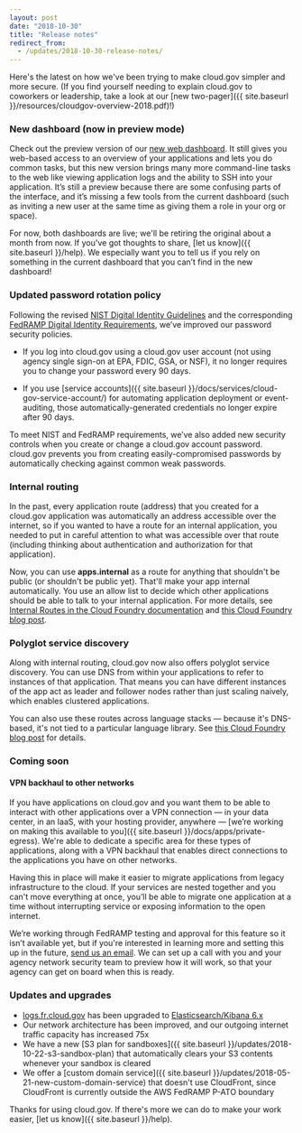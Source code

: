 ```yaml
---
layout: post
date: "2018-10-30"
title: "Release notes" 
redirect_from:
  - /updates/2018-10-30-release-notes/
---
```


Here's the latest on how we've been trying to make cloud.gov simpler and more secure. (If you find yourself needing to explain cloud.gov to coworkers or leadership, take a look at our [new two-pager]({{ site.baseurl }}/resources/cloudgov-overview-2018.pdf)!)

### New dashboard (now in preview mode)

Check out the preview version of our [new web dashboard](https://dashboard-beta.fr.cloud.gov/login). It still gives you web-based access to an overview of your applications and lets you do common tasks, but this new version brings many more command-line tasks to the web like  viewing application logs and the ability to SSH into your application. It’s still a preview because there are some confusing parts of the interface, and it’s missing a few tools from the current dashboard (such as inviting a new user at the same time as giving them a role in your org or space).

For now, both dashboards are live; we'll be retiring the original about a month from now. If you've got thoughts to share, [let us know]({{ site.baseurl }}/help). We especially want you to tell us if you rely on something in the current dashboard that you can’t find in the new dashboard!

### Updated password rotation policy

Following the revised [NIST Digital Identity Guidelines](https://pages.nist.gov/800-63-3/sp800-63b.html) and the corresponding [FedRAMP Digital Identity Requirements](https://www.fedramp.gov/assets/resources/documents/CSP_Digital_Identity_Requirements.pdf), we’ve improved our password security policies.

* If you log into cloud.gov using a cloud.gov user account (not using agency single sign-on at EPA, FDIC, GSA, or NSF), it no longer requires you to change your password every 90 days.

* If you use [service accounts]({{ site.baseurl }}/docs/services/cloud-gov-service-account/) for automating application deployment or event-auditing, those automatically-generated credentials no longer expire after 90 days.

To meet NIST and FedRAMP requirements, we’ve also added new security controls when you create or change a cloud.gov account password. cloud.gov prevents you from creating easily-compromised passwords by automatically checking against common weak passwords.

### Internal routing

In the past, every application route (address) that you created for a cloud.gov application was automatically an address accessible over the internet, so if you wanted to have a route for an internal application, you needed to put in careful attention to what was accessible over that route (including thinking about authentication and authorization for that application).

Now, you can use **apps.internal** as a route for anything that shouldn't be public (or shouldn't be public yet). That'll make your app internal automatically. You use an allow list to decide which other applications should be able to talk to your internal application. For more details, see [Internal Routes in the Cloud Foundry documentation](https://docs.cloudfoundry.org/devguide/deploy-apps/routes-domains.html#internal-routes) and [this Cloud Foundry blog post](https://www.cloudfoundry.org/blog/polyglot-service-discovery-container-networking-cloud-foundry/).

### Polyglot service discovery

Along with internal routing, cloud.gov now also offers polyglot service discovery. You can use DNS from within your applications to refer to instances of that application. That means you can have different instances of the app act as leader and follower nodes rather than just scaling naively, which enables clustered applications.

You can also use these routes across language stacks — because it's DNS-based, it's not tied to a particular language library. See [this Cloud Foundry blog post](https://www.cloudfoundry.org/blog/polyglot-service-discovery-container-networking-cloud-foundry/) for details.


### Coming soon

#### VPN backhaul to other networks

If you have applications on cloud.gov and you want them to be able to interact with other applications over a VPN connection — in your data center, in an IaaS, with your hosting provider, anywhere — [we’re working on making this available to you]({{ site.baseurl }}/docs/apps/private-egress). We're able to dedicate a specific area for these types of applications, along with a VPN backhaul that enables direct connections to the applications you have on other networks.

Having this in place will make it easier to migrate applications from legacy infrastructure to the cloud. If your services are nested together and you can't move everything at once, you’ll be able to migrate one application at a time without interrupting service or exposing information to the open internet.

We’re working through FedRAMP testing and approval for this feature so it isn’t available yet, but if you're interested in learning more and setting this up in the future, [send us an email](mailto:inquiries@cloud.gov). We can set up a call with you and your agency network security team to preview how it will work, so that your agency can get on board when this is ready.

### Updates and upgrades

* [logs.fr.cloud.gov](https://logs.fr.cloud.gov) has been upgraded to [Elasticsearch/Kibana 6.x](https://www.elastic.co/guide/en/kibana/current/release-notes.html)
* Our network architecture has been improved, and our outgoing internet traffic capacity has increased 75x
* We have a new [S3 plan for sandboxes]({{ site.baseurl }}/updates/2018-10-22-s3-sandbox-plan) that automatically clears your S3 contents whenever your sandbox is cleared
* We offer a [custom domain service]({{ site.baseurl }}/updates/2018-05-21-new-custom-domain-service) that doesn't use CloudFront, since CloudFront is currently outside the AWS FedRAMP P-ATO boundary

Thanks for using cloud.gov. If there's more we can do to make your work easier, [let us know]({{ site.baseurl }}/help).  
